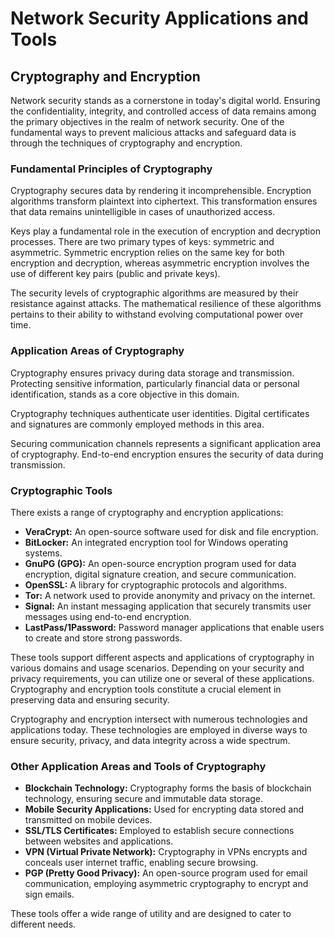 
# Network Security Applications and Tools 
## Cryptography and Encryption

Network security stands as a cornerstone in today's digital world. Ensuring the confidentiality, integrity, and controlled access of data remains among the primary objectives in the realm of network security. One of the fundamental ways to prevent malicious attacks and safeguard data is through the techniques of cryptography and encryption.

### Fundamental Principles of Cryptography

Cryptography secures data by rendering it incomprehensible. Encryption algorithms transform plaintext into ciphertext. This transformation ensures that data remains unintelligible in cases of unauthorized access.

Keys play a fundamental role in the execution of encryption and decryption processes. There are two primary types of keys: symmetric and asymmetric. Symmetric encryption relies on the same key for both encryption and decryption, whereas asymmetric encryption involves the use of different key pairs (public and private keys).

The security levels of cryptographic algorithms are measured by their resistance against attacks. The mathematical resilience of these algorithms pertains to their ability to withstand evolving computational power over time.

### Application Areas of Cryptography

Cryptography ensures privacy during data storage and transmission. Protecting sensitive information, particularly financial data or personal identification, stands as a core objective in this domain.

Cryptography techniques authenticate user identities. Digital certificates and signatures are commonly employed methods in this area.

Securing communication channels represents a significant application area of cryptography. End-to-end encryption ensures the security of data during transmission.

### Cryptographic Tools

There exists a range of cryptography and encryption applications:

- **VeraCrypt:** An open-source software used for disk and file encryption.
- **BitLocker:** An integrated encryption tool for Windows operating systems.
- **GnuPG (GPG):** An open-source encryption program used for data encryption, digital signature creation, and secure communication.
- **OpenSSL:** A library for cryptographic protocols and algorithms.
- **Tor:** A network used to provide anonymity and privacy on the internet.
- **Signal:** An instant messaging application that securely transmits user messages using end-to-end encryption.
- **LastPass/1Password:** Password manager applications that enable users to create and store strong passwords.

These tools support different aspects and applications of cryptography in various domains and usage scenarios. Depending on your security and privacy requirements, you can utilize one or several of these applications. Cryptography and encryption tools constitute a crucial element in preserving data and ensuring security.

Cryptography and encryption intersect with numerous technologies and applications today. These technologies are employed in diverse ways to ensure security, privacy, and data integrity across a wide spectrum.

### Other Application Areas and Tools of Cryptography

- **Blockchain Technology:** Cryptography forms the basis of blockchain technology, ensuring secure and immutable data storage.
- **Mobile Security Applications:** Used for encrypting data stored and transmitted on mobile devices.
- **SSL/TLS Certificates:** Employed to establish secure connections between websites and applications.
- **VPN (Virtual Private Network):** Cryptography in VPNs encrypts and conceals user internet traffic, enabling secure browsing.
- **PGP (Pretty Good Privacy):** An open-source program used for email communication, employing asymmetric cryptography to encrypt and sign emails.

These tools offer a wide range of utility and are designed to cater to different needs.

